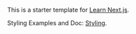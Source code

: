 This is a starter template for [Learn Next.js](https://nextjs.org/learn).

Styling Examples and Doc: [Styling](https://nextjs.org/learn/basics/assets-metadata-css/styling-tips). 